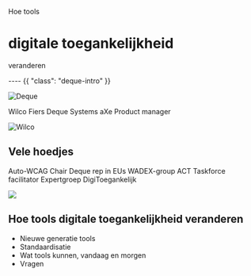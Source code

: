 Hoe tools 
# digitale toegankelijkheid
veranderen 

---- {{ "class": "deque-intro" }}

![Deque](img/deque-logo.png)

Wilco Fiers
Deque Systems
aXe Product manager

![Wilco](img/wilco.jpg)

## Vele hoedjes

Auto-WCAG Chair
Deque rep in EUs WADEX-group
ACT Taskforce facilitator
Expertgroep DigiToegankelijk

![](img/many-hats.jpg)

## Hoe tools digitale toegankelijkheid veranderen 

- Nieuwe generatie tools
- Standaardisatie
- Wat tools kunnen, vandaag en morgen
- Vragen